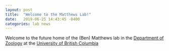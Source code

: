 ```yaml
---
layout: post
title:  "Welcome to the Matthews Lab!"
date:   2019-06-25 14:43:45 -0400
categories: lab news
---
```


Welcome to the future home of the (Ben) Matthews lab in the [Department of Zoology][zoo] at the [University of British Columbia][ubc]

[zoo]: http://zoology.ubc.ca/
[ubc]: http://www.ubc.ca/
